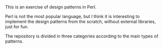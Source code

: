 This is an exercise of design patterns in Perl.

Perl is not the most popular language, but I think it is interesting to implement the design patterns from the scratch, without external libraries, just for fun.

The repository is divided in three categories according to the main types of patterns.